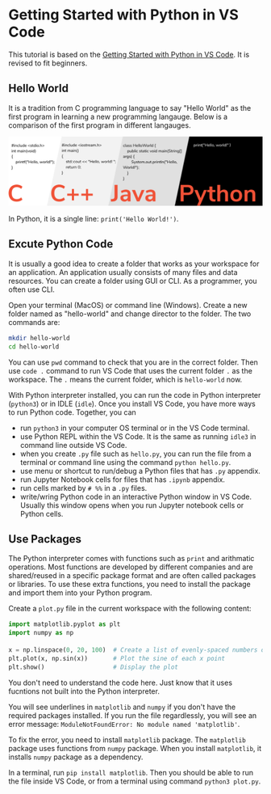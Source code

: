 # Getting Started with Python in VS Code

This tutorial is based on the [Getting Started with Python in VS Code](https://code.visualstudio.com/docs/python/python-tutorial). It is revised to fit beginners.

## Hello World

It is a tradition from C programming language to say "Hello World" as the first program in learning a new programming langauge. Below is a comparison of the first program in different langauges.

![hello-world](./images/hello-world.png)

In Python, it is a single line: `print('Hello World!')`.

## Excute Python Code

It is usually a good idea to create a folder that works as your workspace for an application. An application usually consists of many files and data resources. You can create a folder using GUI or CLI. As a programmer, you often use CLI.

Open your terminal (MacOS) or command line (Windows). Create a new folder named as "hello-world" and change director to the folder. The two commands are:

```sh
mkdir hello-world
cd hello-world
```

You can use `pwd` command to check that you are in the correct folder. Then use `code .` command to run VS Code that uses the current folder `.` as the workspace. The `.` means the current folder, which is `hello-world` now.

With Python interpreter installed, you can run the code in Python interpreter (`python3`) or in IDLE (`idle`). Once you install VS Code, you have more ways to run Python code. Together, you can

- run `python3` in your computer OS terminal or in the VS Code terminal.
- use Python REPL within the VS Code. It is the same as running `idle3` in command line outside VS Code.
- when you create `.py` file such as `hello.py`, you can run the file from a terminal or command line using the command `python hello.py`.
- use menu or shortcut to run/debug a Python files that has `.py` appendix.
- run Jupyter Notebook cells for files that has `.ipynb` appendix.
- run cells marked by `# %%` in a `.py` files.
- write/wring Python code in an interactive Python window in VS Code. Usually this window opens when you run Jupyter notebook cells or Python cells.

## Use Packages

The Python interpreter comes with functions such as `print` and arithmatic operations. Most functions are developed by different companies and are shared/reused in a specific package format and are often called packages or libraries. To use these extra functions, you need to install the package and import them into your Python program.

Create a `plot.py` file in the current workspace with the following content:

```python
import matplotlib.pyplot as plt
import numpy as np

x = np.linspace(0, 20, 100)  # Create a list of evenly-spaced numbers over the range
plt.plot(x, np.sin(x))       # Plot the sine of each x point
plt.show()                   # Display the plot
```

You don't need to understand the code here. Just know that it uses fucntions not built into the Python interpreter.

You will see underlines in `matplotlib` and `numpy` if you don't have the required packages installed. If you run the file regardlessly, you will see an error message: `ModuleNotFoundError: No module named 'matplotlib'`.

To fix the error, you need to install `matplotlib` package. The `matplotlib` package uses functions from `numpy` package. When you install `matplotlib`, it installs `numpy` package as a dependency.

In a terminal, run `pip install matplotlib`. Then you should be able to run the file inside VS Code, or from a terminal using command `python3 plot.py`.
